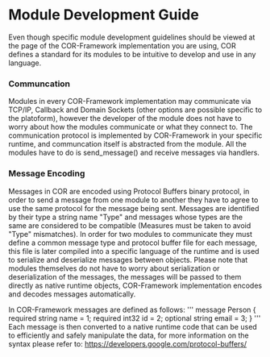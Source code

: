 # Module Development Guide

Even though specific module development guidelines should be viewed at the page of the COR-Framework implementation you are using, COR defines a standard for its modules to be intuitive to develop and use in any language.

### Communcation
Modules in every COR-Framework implementation may communicate via TCP/IP, Callback and Domain Sockets (other options are possible specific to the platoform), however the developer of the module does not have to worry about how the modules communicate or what they connect to. The communication protocol is implemented by COR-Framework in your specific runtime, and communcation itself is abstracted from the module. All the modules have to do is send_message() and receive messages via handlers.

### Message Encoding
Messages in COR are encoded using Protocol Buffers binary protocol, in order to send a message from one module to another they have to agree to use the same protocol for the message being sent. Messages are identified by their type a string name "Type" and messages whose types are the same are considered to be compatible (Measures must be taken to avoid "Type" mismatches). In order for two modules to communicate they must define a common message type and protocol buffer file for each message, this file is later compiled into a specific language of the runtime and is used to serialize and deserialize messages between objects. Please note that modules themselves do not have to worry about serialization or deserialization of the messages, the messages will be passed to them directly as native runtime objects, COR-Framework implementation encodes and decodes messages automatically.

In COR-Framework messages are defined as follows:
'''
message Person {
  required string name = 1;
  required int32 id = 2;
  optional string email = 3;
}
'''
Each message is then converted to a native runtime code that can be used to efficiently and safely manipulate the data, for more information on the syntax please refer to: https://developers.google.com/protocol-buffers/

